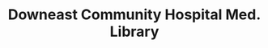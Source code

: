 ---
layout: repo
title: "Downeast Community Hospital Med. Library"
id: 2964
permalink: repos/2964/
---